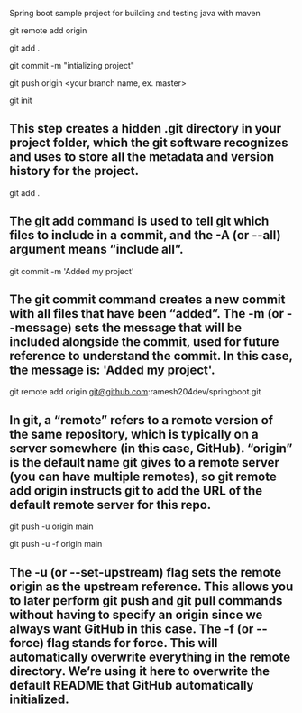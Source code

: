 Spring boot sample project for building and testing java with maven

git remote add origin <your repository https url>

git add .

git commit -m "intializing project"

git push origin <your branch name, ex. master>


git init 

This step creates a hidden .git directory in your project folder, which the git software recognizes and uses to store all the metadata and version history for the project.
-------------

git add .

The git add command is used to tell git which files to include in a commit, and the -A (or --all) argument means “include all”.
------------

git commit -m 'Added my project'

The git commit command creates a new commit with all files that have been “added”. The -m (or --message) sets the message that will be included alongside the commit, used for future reference to understand the commit. In this case, the message is: 'Added my project'.
----------------

git remote add origin git@github.com:ramesh204dev/springboot.git

In git, a “remote” refers to a remote version of the same repository, which is typically on a server somewhere (in this case, GitHub). “origin” is the default name git gives to a remote server (you can have multiple remotes), so git remote add origin instructs git to add the URL of the default remote server for this repo.
----------------

git push -u origin main

git push -u -f origin main

The -u (or --set-upstream) flag sets the remote origin as the upstream reference. This allows you to later perform git push and git pull commands without having to specify an origin since we always want GitHub in this case.
The -f (or --force) flag stands for force. This will automatically overwrite everything in the remote directory. We’re using it here to overwrite the default README that GitHub automatically initialized.
---------
